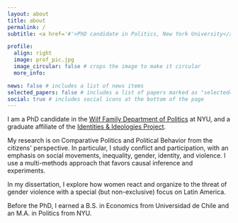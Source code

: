 ```yaml
---
layout: about
title: about
permalink: /
subtitle: <a href='#'>PhD candidate in Politics, New York University</a> (NYU)

profile:
  align: right
  image: prof_pic.jpg
  image_circular: false # crops the image to make it circular
  more_info:

news: false # includes a list of news items
selected_papers: false # includes a list of papers marked as "selected={true}"
social: true # includes social icons at the bottom of the page
---
```

I am a PhD candidate in the [Wilf Family Department of Politics](https://as.nyu.edu/departments/politics.html) at NYU, and a graduate affiliate of the [Identities & Ideologies Project](https://www.identities-ideologies.org/).

My research is on Comparative Politics and Political Behavior from the citizens' perspective. In particular, I study conflict and participation, with an emphasis on social movements, inequality, gender, identity, and violence. I use a multi-methods approach that favors causal inference and experiments.

In my dissertation, I explore how women react and organize to the threat of gender violence with a special (but non-exclusive) focus on Latin America. 

Before the PhD, I earned a B.S. in Economics from Universidad de Chile and an M.A. in Politics from NYU.
